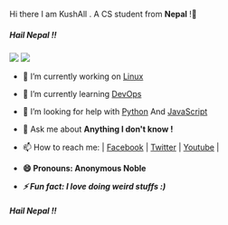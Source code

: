  Hi there I am KushAll . A CS student from <b>Nepal</b> !👋
 <h5>Hail Nepal !!</h5>
 
<img src="https://c.tenor.com/5ry-200hErMAAAAM/hacker-hacker-man.gif">   <img src="https://mir-s3-cdn-cf.behance.net/project_modules/disp/00ed5819071101.562d48fd36e19.gif">



- 🔭 I’m currently working on <a href="https://linux.org/">Linux</a>

- 🌱 I’m currently learning <a href="https://devops.com/">DevOps</a>

- 🤔 I’m looking for help with <a href="https://www.python.org/">Python</a> And <a href="https://www.javascript.com/">JavaScript</a>

- 💬 Ask me about <b>Anything I don't know !</b>

- 📫 How to reach me: |  <a href="https://facebook.com/AnonymousNoble">Facebook</a>  |  <a href="https://twitter.com/itsSSRianKushal">Twitter</a>  |  <a href="https://www.youtube.com/channel/UCRKZaQAJ9yoAf8dqg6_Cjyw">Youtube</a>  | 

- <b>😄 Pronouns: Anonymous Noble</b>

- <b><i> ⚡ Fun fact: I love doing weird stuffs :)</b></i>
<h5>Hail Nepal !!</h5>



